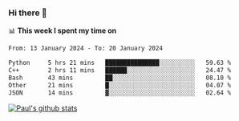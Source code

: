 ### Hi there 👋

📊 **This week I spent my time on**
<!--START_SECTION:waka-->

```txt
From: 13 January 2024 - To: 20 January 2024

Python     5 hrs 21 mins   ███████████████░░░░░░░░░░   59.63 %
C++        2 hrs 11 mins   ██████░░░░░░░░░░░░░░░░░░░   24.47 %
Bash       43 mins         ██░░░░░░░░░░░░░░░░░░░░░░░   08.10 %
Other      21 mins         █░░░░░░░░░░░░░░░░░░░░░░░░   04.07 %
JSON       14 mins         ▓░░░░░░░░░░░░░░░░░░░░░░░░   02.64 %
```

<!--END_SECTION:waka-->


[![Paul's github stats](https://github-readme-stats.vercel.app/api?username=mickeyouyou&theme=dracula&show_icons=true)](https://github.com/anuraghazra/github-readme-stats)
